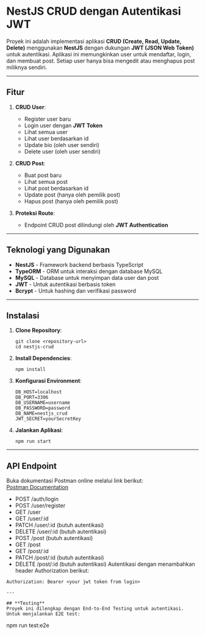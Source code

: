 # NestJS CRUD dengan Autentikasi JWT

Proyek ini adalah implementasi aplikasi **CRUD (Create, Read, Update, Delete)** menggunakan **NestJS** dengan dukungan **JWT (JSON Web Token)** untuk autentikasi. Aplikasi ini memungkinkan user untuk mendaftar, login, dan membuat post. Setiap user hanya bisa mengedit atau menghapus post miliknya sendiri.

---

## **Fitur**
1. **CRUD User**:
   - Register user baru
   - Login user dengan **JWT Token**
   - Lihat semua user
   - Lihat user berdasarkan id
   - Update bio (oleh user sendiri)
   - Delete user (oleh user sendiri)

2. **CRUD Post**:
   - Buat post baru
   - Lihat semua post
   - Lihat post berdasarkan id
   - Update post (hanya oleh pemilik post)
   - Hapus post (hanya oleh pemilik post)

3. **Proteksi Route**:
   - Endpoint CRUD post dilindungi oleh **JWT Authentication**

---

## **Teknologi yang Digunakan**
- **NestJS** - Framework backend berbasis TypeScript
- **TypeORM** - ORM untuk interaksi dengan database MySQL
- **MySQL** - Database untuk menyimpan data user dan post
- **JWT** - Untuk autentikasi berbasis token
- **Bcrypt** - Untuk hashing dan verifikasi password

---

## **Instalasi**

1. **Clone Repository**:
   ``` 
   git clone <repository-url>
   cd nestjs-crud
2. **Install Dependencies**:
   ``` 
   npm install
3. **Konfigurasi Environment**:
   ``` 
   DB_HOST=localhost
   DB_PORT=3306
   DB_USERNAME=username
   DB_PASSWORD=password
   DB_NAME=nestjs_crud
   JWT_SECRET=yourSecretKey
4. **Jalankan Aplikasi**:
   ``` 
   npm run start

---

## **API Endpoint**
Buka dokumentasi Postman online melalui link berikut:  
   [Postman Documentation](https://api.postman.com/collections/29126938-782d7713-cda1-4fda-a9e4-c02e3d9be982?access_key=PMAT-01JA036XAM6V4KZFW2XG5KH5TJ)
- POST /auth/login
- POST /user/register
- GET /user
- GET /user/:id 
- PATCH /user/:id (butuh autentikasi)
- DELETE /user/:id (butuh autentikasi)
- POST /post (butuh autentikasi)
- GET /post
- GET /post/:id
- PATCH /post/:id (butuh autentikasi)
- DELETE /post/:id (butuh autentikasi)
Autentikasi dengan menambahkan header Authorization berikut:
``` 
Authorization: Bearer <your jwt token from login>

---

## **Testing**
Proyek ini dilengkap dengan End-to-End Testing untuk autentikasi. Untuk menjalankan E2E test:
```
npm run test:e2e
